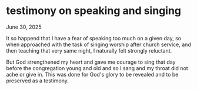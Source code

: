 # testimony on speaking and singing 
June 30, 2025

It so happend that I have a fear of speaking too much on a given day, 
so when approached with the task of singing worship after church service,
and then teaching that very same night, I naturally felt strongly reluctant. 

But God strengthened my heart and gave me courage 
to sing that day before the congregation
young and old and so I sang
and my throat did not ache or give in.
This was done for God's glory to be revealed and to be preserved 
as a testimony. 


